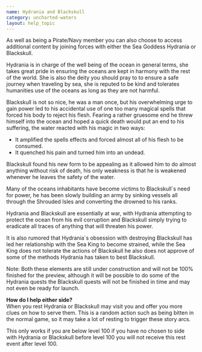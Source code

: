 ```yaml
---
name: Hydrania and Blackskull
category: uncharted-waters
layout: help_topic
---
```

As well as being a Pirate/Navy member you can also choose to access additional content by joining forces with either the Sea Goddess Hydrania or Blackskull.

Hydrania is in charge of the well being of the ocean in general terms, she takes great pride in ensuring the oceans are kept in harmony with the rest of the world. She is also the deity you should pray to to ensure a safe journey when traveling by sea, she is reputed to be kind and tolerates humanities use of the oceans as long as they are not harmful.

Blackskull is not so nice, he was a man once, but his overwhelming urge to gain power led to his accidental use of one too many magical spells that forced his body to reject his flesh. Fearing a rather gruesome end he threw himself into the ocean and hoped a quick death would put an end to his suffering, the water reacted with his magic in two ways:

*   It amplified the spells effects and forced almost all of his flesh to be consumed.
*   It quenched his pain and turned him into an undead.

Blackskull found his new form to be appealing as it allowed him to do almost anything without risk of death, his only weakness is that he is weakened whenever he leaves the safety of the water.

Many of the oceans inhabitants have become victims to Blackskull\`s need for power, he has been slowly building an army by sinking vessels all through the Shrouded Isles and converting the drowned to his ranks.

Hydrania and Blackskull are essentially at war, with Hydrania attempting to protect the ocean from his evil corruption and Blackskull simply trying to eradicate all traces of anything that will threaten his power.

It is also rumored that Hydrania\`s obsession with destroying Blackskull has led her relationship with the Sea King to become strained, while the Sea King does not tolerate the actions of Blackskull he also does not approve of some of the methods Hydrania has taken to best Blackskull.

Note: Both these elements are still under construction and will not be 100% finished for the preview, although it will be possible to do some of the Hydrania quests the Blackskull quests will not be finished in time and may not even be ready for launch.

**How do I help either side?**  
When you rest Hydrania or Blackskull may visit you and offer you more clues on how to serve them. This is a random action such as being bitten in the normal game, so it may take a lot of resting to trigger these story arcs.

This only works if you are below level 100 if you have no chosen to side with Hydrania or Blackskull before level 100 you will not receive this rest event after level 100.